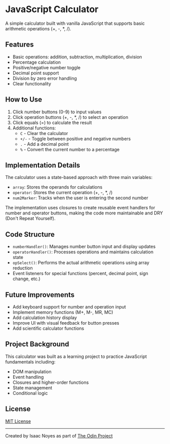 # JavaScript Calculator

A simple calculator built with vanilla JavaScript that supports basic arithmetic operations (+, -, *, /).

## Features

- Basic operations: addition, subtraction, multiplication, division
- Percentage calculation
- Positive/negative number toggle
- Decimal point support
- Division by zero error handling
- Clear functionality

## How to Use

1. Click number buttons (0-9) to input values
2. Click operation buttons (+, -, *, /) to select an operation
3. Click equals (=) to calculate the result
4. Additional functions:
   - `C` - Clear the calculator
   - `+/-` - Toggle between positive and negative numbers
   - `.` - Add a decimal point
   - `%` - Convert the current number to a percentage

## Implementation Details

The calculator uses a state-based approach with three main variables:
- `array`: Stores the operands for calculations
- `operator`: Stores the current operation (+, -, *, /)
- `num2Marker`: Tracks when the user is entering the second number

The implementation uses closures to create reusable event handlers for number and operator buttons, making the code more maintainable and DRY (Don't Repeat Yourself).

## Code Structure

- `numberHandler()`: Manages number button input and display updates
- `operatorHandler()`: Processes operations and maintains calculation state
- `opSelect()`: Performs the actual arithmetic operations using array reduction
- Event listeners for special functions (percent, decimal point, sign change, etc.)

## Future Improvements

- Add keyboard support for number and operation input
- Implement memory functions (M+, M-, MR, MC)
- Add calculation history display
- Improve UI with visual feedback for button presses
- Add scientific calculator functions

## Project Background

This calculator was built as a learning project to practice JavaScript fundamentals including:
- DOM manipulation
- Event handling
- Closures and higher-order functions
- State management
- Conditional logic

## License

[MIT License](https://opensource.org/licenses/MIT)

---

Created by Isaac Noyes as part of [The Odin Project](https://www.theodinproject.com/)

